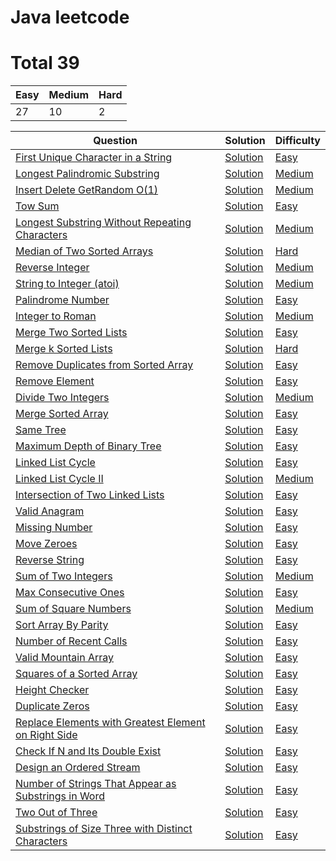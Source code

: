 
# Java leetcode

# Total 39



| Easy   | Medium    | Hard   |
| ------ | --------- | -------|
|27|10|2|


| Question   | Solution  | Difficulty  |
| ---------- | --------- | ----------- |
|  [First Unique Character in a String](https://leetcode.com/problems/first-unique-character-in-a-string) | [Solution](https://github.com/roibar81/leetcode-java/blob/main/Easy/FirstUniqueCharacterInString.java ) |  [Easy](https://github.com/roibar81/leetcode-java/tree/main/Easy) |
|[Longest Palindromic Substring](https://leetcode.com/problems/longest-palindromic-substring) | [Solution](https://github.com/roibar81/leetcode-java/blob/main/Medium/LongestPalindromicSubstring.java ) |  [Medium](https://github.com/roibar81/leetcode-java/tree/main/Medium) |
|[Insert Delete GetRandom O(1)](https://leetcode.com/problems/insert-delete-getrandom-o1) | [Solution](https://github.com/roibar81/leetcode-java/blob/main/Medium/InsertDeleteGetRandomO(1).java ) |  [Medium](https://github.com/roibar81/leetcode-java/tree/main/Medium) |
|  [Tow Sum](https://leetcode.com/problems/two-sum/) | [Solution](https://github.com/roibar81/leetcode-java/blob/main/Easy/TwoSum.java ) |  [Easy](https://github.com/roibar81/leetcode-java/tree/main/Easy) |
|[Longest Substring Without Repeating Characters](https://leetcode.com/problems/longest-substring-without-repeating-characters/) | [Solution](https://github.com/roibar81/leetcode-java/blob/main/Medium/LongestSubstringWithoutRepeatingCharacters.java ) |  [Medium](https://github.com/roibar81/leetcode-java/tree/main/Medium) |
|[Median of Two Sorted Arrays](https://leetcode.com/problems/median-of-two-sorted-arrays/) | [Solution](https://github.com/roibar81/leetcode-java/blob/main/Hard/MedianofTwoSortedArrays.java ) |  [Hard](https://github.com/roibar81/leetcode-java/tree/main/Hard) |
|[Reverse Integer](https://leetcode.com/problems/reverse-integer/) | [Solution](https://github.com/roibar81/leetcode-java/blob/main/Medium/ReverseInteger.java ) |  [Medium](https://github.com/roibar81/leetcode-java/tree/main/Medium) |
|[String to Integer (atoi)](https://leetcode.com/problems/string-to-integer-atoi/) | [Solution](https://github.com/roibar81/leetcode-java/blob/main/Medium/StringToInteger%20(atoi).java ) |  [Medium](https://github.com/roibar81/leetcode-java/tree/main/Medium) |
|[Palindrome Number](https://leetcode.com/problems/palindrome-number/) | [Solution](https://github.com/roibar81/leetcode-java/blob/main/Easy/PalindromeNumber.java ) |  [Easy](https://github.com/roibar81/leetcode-java/tree/main/Easy) |
|[Integer to Roman](https://leetcode.com/problems/integer-to-roman/) | [Solution](https://github.com/roibar81/leetcode-java/blob/main/Medium/IntegerToRoman.java) |  [Medium](https://github.com/roibar81/leetcode-java/tree/main/Medium) |
|[Merge Two Sorted Lists](https://leetcode.com/problems/merge-two-sorted-lists/) | [Solution](https://github.com/roibar81/leetcode-java/blob/main/Easy/MergeTwoSortedLists.java) |  [Easy](https://github.com/roibar81/leetcode-java/tree/main/Easy) |
|[Merge k Sorted Lists](https://leetcode.com/problems/merge-k-sorted-lists/) | [Solution](https://github.com/roibar81/leetcode-java/blob/main/Hard/MergeKSortedLists.java) |  [Hard](https://github.com/roibar81/leetcode-java/tree/main/Hard) |
|[Remove Duplicates from Sorted Array](https://leetcode.com/problems/remove-duplicates-from-sorted-array/) | [Solution](https://github.com/roibar81/leetcode-java/blob/main/Easy/RemoveDuplicatesfromSortedArray.java) |  [Easy](https://github.com/roibar81/leetcode-java/tree/main/Easy) |
|[Remove Element](https://leetcode.com/problems/remove-element/) | [Solution](https://github.com/roibar81/leetcode-java/blob/main/Easy/RemoveElement.java) |  [Easy](https://github.com/roibar81/leetcode-java/tree/main/Easy) |
|[Divide Two Integers](https://leetcode.com/problems/divide-two-integers/) | [Solution](https://github.com/roibar81/leetcode-java/blob/main/Medium/DivideTwoIntegers.java)|  [Medium](https://github.com/roibar81/leetcode-java/tree/main/Medium)|
|[Merge Sorted Array](https://leetcode.com/problems/merge-sorted-array/) | [Solution](https://github.com/roibar81/leetcode-java/blob/main/Easy/MergeSortedArray.java) |  [Easy](https://github.com/roibar81/leetcode-java/tree/main/Easy) |
|[Same Tree](https://leetcode.com/problems/same-tree/) | [Solution](https://github.com/roibar81/leetcode-java/blob/main/Easy/SameTree.java) |  [Easy](https://github.com/roibar81/leetcode-java/tree/main/Easy) |
|[Maximum Depth of Binary Tree](https://leetcode.com/problems/maximum-depth-of-binary-tree/) | [Solution](https://github.com/roibar81/leetcode-java/blob/main/Easy/MaximumDepthOfBinaryTree.java) |  [Easy](https://github.com/roibar81/leetcode-java/tree/main/Easy) |
|[Linked List Cycle](https://leetcode.com/problems/linked-list-cycle/) | [Solution](https://github.com/roibar81/leetcode-java/blob/main/Easy/LinkedListCycle.java) |  [Easy](https://github.com/roibar81/leetcode-java/tree/main/Easy) |
|[Linked List Cycle II](https://leetcode.com/problems/linked-list-cycle-ii/) | [Solution](https://github.com/roibar81/leetcode-java/blob/main/Easy/LinkedListCycleII.java) |  [Medium](https://github.com/roibar81/leetcode-java/tree/main/Medium) |
|[Intersection of Two Linked Lists](https://leetcode.com/problems/intersection-of-two-linked-lists/) | [Solution](https://github.com/roibar81/leetcode-java/blob/main/Easy/IntersectionOfTwoLinkedLists.java) |  [Easy](https://github.com/roibar81/leetcode-java/tree/main/Easy) |
|[Valid Anagram](https://leetcode.com/problems/valid-anagram/) | [Solution](https://github.com/roibar81/leetcode-java/blob/main/Easy/ValidAnagram.java) |  [Easy](https://github.com/roibar81/leetcode-java/tree/main/Easy) |
|[Missing Number](https://leetcode.com/problems/missing-number/) | [Solution](https://github.com/roibar81/leetcode-java/blob/main/Easy/MissingNumber.java) |  [Easy](https://github.com/roibar81/leetcode-java/tree/main/Easy) |
|[Move Zeroes](https://leetcode.com/problems/move-zeroes/) | [Solution](https://github.com/roibar81/leetcode-java/blob/main/Easy/MoveZeroes.java) |  [Easy](https://github.com/roibar81/leetcode-java/tree/main/Easy) |
|[Reverse String](https://leetcode.com/problems/reverse-string/) | [Solution](https://github.com/roibar81/leetcode-java/blob/main/Easy/ReverseString.java) |  [Easy](https://github.com/roibar81/leetcode-java/tree/main/Easy) |
  |[Sum of Two Integers](https://leetcode.com/problems/sum-of-two-integers/) | [Solution](https://github.com/roibar81/leetcode-java/blob/main/Medium/SumOfTwoIntegers.java) |  [Medium](https://github.com/roibar81/leetcode-java/tree/main/Medium) |
|[Max Consecutive Ones](https://leetcode.com/problems/max-consecutive-ones/) | [Solution](https://github.com/roibar81/leetcode-java/blob/main/Easy/MaxConsecutiveOnes.java) |  [Easy](https://github.com/roibar81/leetcode-java/tree/main/Easy) |
  |[Sum of Square Numbers](https://leetcode.com/problems/sum-of-square-numbers/) | [Solution](https://github.com/roibar81/leetcode-java/blob/main/Medium/SumOfSquareNumbers.java) |  [Medium](https://github.com/roibar81/leetcode-java/tree/main/Medium) |
|[Sort Array By Parity](https://leetcode.com/problems/sort-array-by-parity/) | [Solution](https://github.com/roibar81/leetcode-java/blob/main/Easy/SortArrayByParity.java) |  [Easy](https://github.com/roibar81/leetcode-java/tree/main/Easy) |
|[Number of Recent Calls](https://leetcode.com/problems/number-of-recent-calls/) | [Solution](https://github.com/roibar81/leetcode-java/blob/main/Easy/NumberOfRecentCalls.java) |  [Easy](https://github.com/roibar81/leetcode-java/tree/main/Easy) |
|[Valid Mountain Array](https://leetcode.com/problems/valid-mountain-array/) | [Solution](https://github.com/roibar81/leetcode-java/blob/main/Easy/ValidMountainArray.java)|  [Easy](https://github.com/roibar81/leetcode-java/tree/main/Easy)|
|[Squares of a Sorted Array](https://leetcode.com/problems/squares-of-a-sorted-array/) | [Solution](https://github.com/roibar81/leetcode-java/blob/main/Easy/SquaresOfASortedArray.java)|  [Easy](https://github.com/roibar81/leetcode-java/tree/main/Easy)|
|[Height Checker](https://leetcode.com/problems/height-checker/) | [Solution](https://github.com/roibar81/leetcode-java/blob/main/Easy/HeightChecker.java)|  [Easy](https://github.com/roibar81/leetcode-java/tree/main/Easy)|
|[Duplicate Zeros](https://leetcode.com/problems/duplicate-zeros/) | [Solution](https://github.com/roibar81/leetcode-java/blob/main/Easy/DuplicateZeros.java)|  [Easy](https://github.com/roibar81/leetcode-java/tree/main/Easy)|
|[Replace Elements with Greatest Element on Right Side](https://leetcode.com/problems/replace-elements-with-greatest-element-on-right-side/) | [Solution](https://github.com/roibar81/leetcode-java/blob/main/Easy/ReplaceElementsWithGreatestElementOnRightSide.java)|  [Easy](https://github.com/roibar81/leetcode-java/tree/main/Easy)|
|[Check If N and Its Double Exist](https://leetcode.com/problems/check-if-n-and-its-double-exist/) | [Solution](https://github.com/roibar81/leetcode-java/blob/main/Easy/CheckIfNAndItsDoubleExist.java)|  [Easy](https://github.com/roibar81/leetcode-java/tree/main/Easy)
|[Design an Ordered Stream](https://leetcode.com/problems/design-an-ordered-stream/) | [Solution](https://github.com/roibar81/leetcode-java/blob/main/Easy/DesignAnOrderedStream.java)|  [Easy](https://github.com/roibar81/leetcode-java/tree/main/Easy)
|[Number of Strings That Appear as Substrings in Word](https://leetcode.com/problems/number-of-strings-that-appear-as-substrings-in-word/) | [Solution](https://github.com/roibar81/leetcode-java/blob/main/Easy/NumberOfStringsThatAppearAsSubstringsInWord.java)|[Easy](https://github.com/roibar81/leetcode-java/tree/main/Easy)
|[Two Out of Three](https://leetcode.com/problems/two-out-of-three/) | [Solution](https://github.com/roibar81/leetcode-java/blob/main/Easy/TwoOutOfThree.java)|[Easy](https://github.com/roibar81/leetcode-java/tree/main/Easy)
|  [Substrings of Size Three with Distinct Characters](https://leetcode.com/problems/substrings-of-size-three-with-distinct-characters/) | [Solution](https://github.com/roibar81/leetcode-java/blob/main/Easy/SubstringsOfSizeThreeWithDistinctCharacters.java) |  [Easy](https://github.com/roibar81/leetcode-java/tree/main/Easy) |
